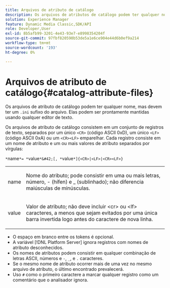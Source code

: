 ```yaml
---
title: Arquivos de atributo de catálogo
description: Os arquivos de atributos de catálogo podem ter qualquer nome, mas devem ter um sufixo de arquivo .ini. Elas podem ser prontamente mantidas usando qualquer editor de texto.
solution: Experience Manager
feature: Dynamic Media Classic,SDK/API
role: Developer,User
exl-id: 8b5afb99-3201-4e43-93e7-e8998354204f
source-git-commit: 97fbf820590b53de5a1e6ce904e44d6b0ef9a214
workflow-type: tm+mt
source-wordcount: '193'
ht-degree: 0%

---
```


# Arquivos de atributo de catálogo{#catalog-attribute-files}

Os arquivos de atributo de catálogo podem ter qualquer nome, mas devem ter um `.ini` sufixo do arquivo. Elas podem ser prontamente mantidas usando qualquer editor de texto.

Os arquivos de atributo de catálogo consistem em um conjunto de registros de texto, separados por um único `<CR>` (código ASCII 0xD), um único `<LF>` (código ASCII 0xA) ou um `<CR><LF>` emparelhar. Cada registro consiste em um nome de atributo e um ou mais valores de atributo separados por vírgulas:

`*`name`*= *`value`*&#42;[, *`value`*]{<CR>|<LF>|<CR><LF>}`

<table id="simpletable_8454AD549FDA421BA1469CDA44132773"> 
 <tr class="strow"> 
  <td class="stentry"> <p> <span class="codeph"> <span class="varname"> name </span> </span> </p> </td> 
  <td class="stentry"> <p>Nome do atributo; pode consistir em uma ou mais letras, número, - (hífen) e _ (sublinhado); não diferencia maiúsculas de minúsculas.</p> </td> 
 </tr> 
 <tr class="strow"> 
  <td class="stentry"> <p> <span class="codeph"> <span class="varname"> value </span> </span> </p> </td> 
  <td class="stentry"> <p>Valor de atributo; não deve incluir <span class="codeph"> &lt;cr&gt; </span>ou <span class="codeph"> &lt;lf&gt; </span> caracteres, a menos que sejam evitados por uma única barra invertida logo antes do caractere de nova linha. </p> </td> 
 </tr> 
</table>

* O espaço em branco entre os tokens é opcional.
* A variável [!DNL Platform Server] ignora registros com nomes de atributo desconhecidos.
* Os nomes de atributos podem consistir em qualquer combinação de letras ASCII, números e `-`, `_`, e `.` caracteres.
* Se o mesmo nome de atributo ocorrer mais de uma vez no mesmo arquivo de atributo, o último encontrado prevalecerá.
* Uso `#` como o primeiro caractere a marcar qualquer registro como um comentário que o analisador ignora.
